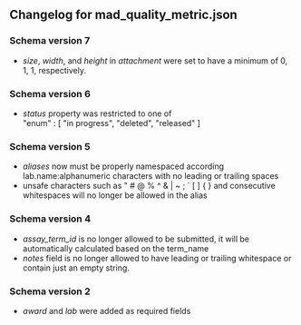 ## Changelog for mad_quality_metric.json

### Schema version 7

* *size*, *width*, and *height* in *attachment* were set to have a minimum of 0, 1, 1, respectively.

### Schema version 6

* *status* property was restricted to one of  
    "enum" : [
        "in progress",
        "deleted",
        "released"
    ]


### Schema version 5

* *aliases* now must be properly namespaced according lab.name:alphanumeric characters with no leading or trailing spaces
* unsafe characters such as " # @ % ^ & | ~ ; ` [ ] { } and consecutive whitespaces will no longer be allowed in the alias

### Schema version 4

* *assay_term_id* is no longer allowed to be submitted, it will be automatically calculated based on the term_name
* *notes* field is no longer allowed to have leading or trailing whitespace or contain just an empty string.

### Schema version 2

* *award* and *lab* were added as required fields
